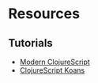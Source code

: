 # Resources

## Tutorials
- [Modern ClojureScript](https://github.com/magomimmo/modern-cljs)
- [ClojureScript Koans](http://clojurescriptkoans.com)
